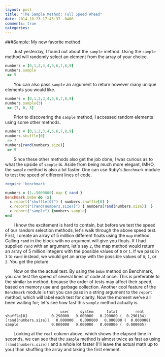 ```yaml
---
layout: post
title: "The Sample Method: Full Speed Ahead"
date: 2014-10-23 17:45:37 -0400
comments: true
categories: 
---
```


###Sample: My new favorite method

&nbsp;&nbsp;&nbsp;&nbsp;&nbsp;&nbsp; Just yesterday, I found out about the `sample` method. Using the `sample` method will randomly select an element from the array of your choice. 

```ruby 
numbers = [0,1,2,3,4,5,6,7,8,9]  
numbers.sample
 => 5
```

&nbsp;&nbsp;&nbsp;&nbsp;&nbsp;&nbsp; You can also pass `sample` an argument to return however many unique elements you would like.

```ruby
numbers = [0,1,2,3,4,5,6,7,8,9]  
numbers.sample(3)
 => [7, 0, 3]
```

&nbsp;&nbsp;&nbsp;&nbsp;&nbsp;&nbsp; Prior to discovering the `sample` method, I accessed random elements using some other methods.

```ruby
numbers = [0,1,2,3,4,5,6,7,8,9]
numbers.shuffle[0]
 => 7
numbers[rand(numbers.size)]  
 => 9
```

&nbsp;&nbsp;&nbsp;&nbsp;&nbsp;&nbsp; Since these other methods also get the job done, I was curious as to what the upside of `sample` is. Aside from being much more elegant, IMHO, the `sample` method is also a lot faster. One can use Ruby's `Benchmark` module to test the speed of different lines of code. 

```ruby 
require 'benchmark'

numbers = (1..5000000).map { rand }
Benchmark.bmbm do |x|
  x.report("shuffle[0]") { numbers.shuffle[0] }
  x.report("[rand(numbers.size)]") { numbers[rand(numbers.size)]  }
  x.report("sample") {numbers.sample}
end 
```

&nbsp;&nbsp;&nbsp;&nbsp;&nbsp;&nbsp; I know the excitement is hard to contain, but before we test the speed of our random selection methods, let's walk through the above speed test. First, I create an array of 5 milllion different floats using the `map` method. Calling `rand` in the block with no argument will give you floats. If I had supplied `rand` with an argument, let's say `2`, the map method would return an array of 5 million integers with the possible values of `0` or `1`. If we pass in `3` to `rand` instead, we would get an array with the possible values of `0`, `1`, or `2`. You get the picture.       

&nbsp;&nbsp;&nbsp;&nbsp;&nbsp;&nbsp; Now on the the actual test. By using the `bmbm` method on Benchmark, you can test the speed of several lines of code at once. This is preferable to the similar `bm` method, because the order of tests may affect their speed, based on memory use and garbage collection. Another cool feature of the `Benchmark` module is that you can pass in a string argument to the `report` method, which will label each test for clarity. Now the moment we've all been waiting for; let's see how fast this `sample` method actually is. 


```
                         user     system      total        real
shuffle[0]           0.290000   0.000000   0.290000 (  0.296134)
[rand(numbers.size)]   0.000000   0.000000   0.000000 (  0.000008)
sample               0.000000   0.000000   0.000000 (  0.000005)
```

&nbsp;&nbsp;&nbsp;&nbsp;&nbsp;&nbsp; Looking at the `real` column above, which shows the elapsed time in seconds, we can see that the `sample` method is almost twice as fast as using `[rand(numbers.size)]` and a whole lot faster (I'll leave the actual math up to you) than shuffling the array and taking the first element. 



